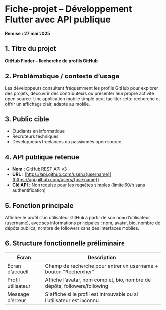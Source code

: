 # Fiche-projet – Développement Flutter avec API publique

**Remise : 27 mai 2025**

## 1. Titre du projet

**GitHub Finder – Recherche de profils GitHub**

## 2. Problématique / contexte d’usage

Les développeurs consultent fréquemment les profils GitHub pour explorer des projets, découvrir des contributeurs ou présenter leur propre activité open source. Une application mobile simple peut faciliter cette recherche et offrir un affichage clair, adapté au mobile.

## 3. Public cible

* Étudiants en informatique
* Recruteurs techniques
* Développeurs freelances ou passionnés open source

## 4. API publique retenue

* **Nom** : GitHub REST API v3
* **URL** : [https://api.github.com/users/{username}](https://api.github.com/users/{username})
* **Clé API** : Non requise pour les requêtes simples (limite 60/h sans authentification)

## 5. Fonction principale

Afficher le profil d’un utilisateur GitHub à partir de son nom d’utilisateur (username), avec ses informations principales : nom, avatar, bio, nombre de dépôts publics, nombre de followers dans des interfaces mobiles.

## 6. Structure fonctionnelle préliminaire

| Écran              | Description                                                               |
| ------------------ | ------------------------------------------------------------------------- |
| Écran d’accueil    | Champ de recherche pour entrer un username + bouton "Rechercher"          |
| Profil utilisateur | Affiche l’avatar, nom complet, bio, nombre de dépôts, followers/following |
| Message d’erreur   | S'affiche si le profil est introuvable ou si l’utilisateur est inconnu    |


